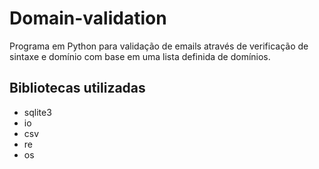 # Domain-validation
Programa em Python para validação de emails através de verificação de sintaxe e domínio com base em uma lista definida de domínios.

## Bibliotecas utilizadas
- sqlite3
- io
- csv
- re
- os
